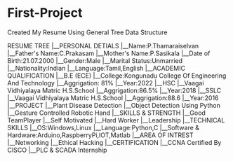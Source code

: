 # First-Project
Created My Resume Using General Tree Data Structure

RESUME TREE
   |__PERSONAL DETIALS
      |__Name:P.Thamaraiselvan
      |__Father's Name:C.Prakasam
      |__Mother's Name:P.Sasikala
      |__Date of Birth:21.07.2000 
      |__Gender:Male
      |__Marital Status:Unmarried
      |__Nationality:Indian
      |__Language:Tamil,English
   |__ACADEMIC QUALIFICATION
      |__B.E (ECE)
         |__College:Kongunadu College Of Engineering And Technology
         |__Aggrigation: 81%
         |__Year:2022
      |__HSC
         |__Vaagai Vidhiyalaya Matric H.S.School
         |__Aggrigation:86.5%
         |__Year:2018
      |__SSLC
         |__Vaagai Vidhiyalaya Matric H.S.School
         |__Aggrigation:88.6
         |__Year:2016
   |__PROJECT
      |__Plant Disease Detection
      |__Object Detection Using Python
      |__Gesture Controlled Robotic Hand
   |__SKILLS & STRENGTH
      |__Good TeamPlayer
      |__Self Motivated
      |__Hard Worker
      |__Leadership
   |__TECHNICAL SKILLS
      |__OS:Windows,Linux
      |__Language:Python,C
      |__Software & Hardware:Arduino,RaspberryPi,IOT,Matlab
   |__AREA OF INTREST
      |__Networking
      |__Ethical Hacking
   |__CERTIFICATION
      |__CCNA Certified By CISCO
      |__PLC & SCADA Internship

